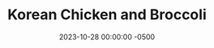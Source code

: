 ---
layout: post
title:  "Korean Chicken and Broccoli"
date:   2023-10-28 00:00:00 -0500
categories:
- Recipes
- Chicken
permalink: /recipes/korean-chicken
image: /assets/Food/Chicken/Korean/korean-cover.jpg
ing: korean-ing
facts: korean-facts
Prep: 30
Rest: 
Cook: 30
Source1: https://www.youtube.com/watch?v=reo7LgPaiyU&t=15s
Source2: 
whisk: https://s.samsungfood.com/xZxyH
tags: 
- gochujang
- spicy
- sweet potato
- veggie
- asian
- bowl
- chopstick
- wok
- sauce
Description: This Korean style chicken mixes together roasted broccoli and sauteed sweet potatoes, and is served with a soy sauce and chili paste sauce. The chicken is roasted in the oven, and then diced up into the same size as everything else, and it all comes together in a wok. This is a great all together meal to feed multiple people, and has some spice to it.
Instructions: 
- A few hours before you plan to cook, cut up the chicken into thin cutlets, pounding with a meat mallet to even thickness. Salt, pepper, and oil both sides to dry brine the meat, and let the chicken rest uncovered on a baking tray in the fridge for about 4 hours<br><br>

- Preheat oven to 400F.  Finely dice the onion , and cut up your frozen broccoli into bite sized pieces. You can let the broccoli defrost for a few hours on the counter, or microwave it until soft. Also cut up the sweet potatoes into roughly the same size as the broccoli. Don't peel the potatoes, but make sure to wash them<br><br>

- Add broccoli to a baking sheet. Drizzle with olive oil, and season with salt and pepper<br><br>

- Roast the vegetables for about 30 minutes. With 12 minutes left on the vegetables, place the chicken in the oven. They will be done at the same time. Be careful to not overcook the chicken since it will cook some more in the sauce<br><br>
- <center><img src="/assets/Food/Chicken/Korean/korean-5.jpg" alt="" class="instruction-image"></center><br>

- Transfer potatoes and onion to a large wok. Season with salt, pepper, and oil, and saute over medium high heat (covered with foil) until cooked to your desired texture. You should be doing the potatoes while the broccoli and soon to be chicken are in the oven. Everything should finish around the same time. If the potatoes are done earlier, simply take them off the heat. Go light with the seasoning here, since the sauce will be coming. You can adjust any flavors as you desire after the sauce has been mixed in<br><br>

- Meanwhile, mix together the sauce in a large glass - gochujang, soy sauce, water, garlic powder, ginger, and cornstarch<br><br>

- When the food is done cooking, cut up the chicken into roughly the same sized pieces as the broccoli, onions, and sweet potatoes. Transfer everything to the wok with the potatoes, and mix with the sauce, cooking for about a minute on medium. Because of the cornstarch, the sauce with thicken as it is heated. Adjust seasoning as needed, and serve
---